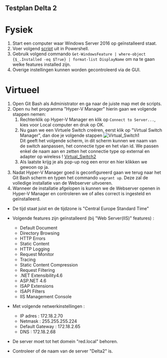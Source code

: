 ## Testplan Delta 2
# Fysiek
1. Start een computer waar Windows Server 2016 op geïnstalleerd staat.
2. Voer volgend [script]( https://github.com/HoGentTIN/p3ops-red/blob/master/Delta%202%20-%20Webserver/Scripts/Delta2.ps1) uit in Powershell.
3. Gebruik volgend commando `Get-WindowsFeature | where-object {$_.Installed -eq $True} | format-list DisplayName` om na te gaan welke features installed zijn.
4. Overige instellingen kunnen worden gecontroleerd via de GUI.
# Virtueel
1. Open Git Bash als Administrator en ga naar de juiste map met de scripts.
2. Open nu het programma "Hyper-V Manager" hierin gaan we volgende stappen nemen:
    1. Rechterklik op Hyper-V Manager en klik op `Connect to Server...`, kies voor Local computer en druk op OK. 
    2. Nu gaan we een Virtuele Switch creëren, eerst klik op "Virtual Switch Manager", dan doe je volgende stappen 
    ![Virtual_Switch1](https://github.com/HoGentTIN/p3ops-red/blob/master/Delta%202%20-%20Webserver/Testing/images/virtualswitch1.PNG)    
      Dit geeft het volgende scherm, in dit scherm kunnen we naam van de switch aanpassen, het connectie type en het vlan id. We passen     enkel de naam aan en zetten het connectie type op external en adapter op wireless                                       !           [Virtual_Switch2](https://github.com/HoGentTIN/p3ops-red/blob/master/Delta%202%20-%20Webserver/Testing/images/virtualswitch2.PNG)
    3. Als laatste krijg je als pop-up nog een error en hier klikken we gewoon op ja.
3. Nadat Hyper-V Manager goed is geconfigureerd gaan we terug naar het Git Bash scherm en typen het commando `vagrant up`. Deze zal de volledige installatie van de Webserver uitvoeren.
4. Wanneer de installatie afgelopen is kunnen we de Webserver openen in Hyper-V Manager en controleren we of alles correct is ingesteld en geïnstalleerd.

- De tijd staat juist en de tijdzone is "Central Europe Standard Time"
- Volgende features zijn geïnstalleerd (bij "Web Server(IIS)" features) :  
    + Default Document  
    + Directory Browsing  
    + HTTP Errors  
    + Static Content  
    + HTTP Logging  
    + Request Monitor  
    + Tracing  
    + Static Content Compression  
    + Request Filtering  
    + .NET Extensibility4.6  
    + ASP.NET 4.6  
    + ISAP Extensions  
    + ISAPI Filters  
    + IIS Management Console  
    
 - Met volgende netwerkinstellingen :
    + IP adres : 172.18.2.70
    + Netmask : 255.255.255.224
    + Default Gateway : 172.18.2.65
    + DNS : 172.18.2.68
    
  - De server moet tot het domein "red.local" behoren.
  
  - Controleer of de naam van de server "Delta2" is.
     





